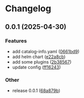 # Changelog

## 0.0.1 (2025-04-30)


### Features

* add catalog-info.yaml ([0661bd9](https://github.com/on-clouds/backstage/commit/0661bd9287b3d34992e40270d47f5572ff5e88fe))
* add helm chart ([e22a8cb](https://github.com/on-clouds/backstage/commit/e22a8cb6e5195c75a236b17e3ad4a3858172201d))
* add some plugins ([2b38567](https://github.com/on-clouds/backstage/commit/2b3856701510caae7aa2141db012a3109857a161))
* update config ([ff16243](https://github.com/on-clouds/backstage/commit/ff16243eea60d276903324b11d829844f721ed30))


### Other

* release 0.0.1 ([68a879b](https://github.com/on-clouds/backstage/commit/68a879b76d258484dd1091ed9a66827138ea1e85))
